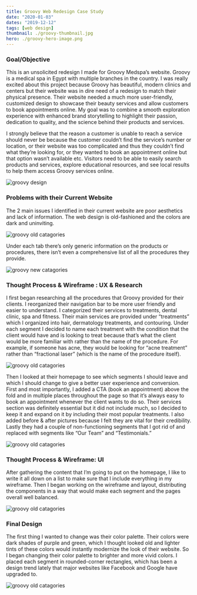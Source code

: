 ```yaml
---
title: Groovy Web Redesign Case Study
date: "2020-01-03"
dates: "2019-12-12"
tags: [web design]
thumbnail: ./groovy-thumbnail.jpg
hero: ./groovy-hero-image.png
---
```


### Goal/Objective

This is an unsolicited redesign I made for Groovy Medspa’s website. Groovy is a medical spa in Egypt with multiple branches in the country. I was really excited about this project because Groovy has beautiful, modern clinics and centers but their website was in dire need of a redesign to match their physical presence. Their website needed a much more user-friendly, customized design to showcase their beauty services and allow customers to book appointments online. My goal was to combine a smooth exploration experience with enhanced brand storytelling to highlight their passion, dedication to quality, and the science behind their products and services.

I strongly believe that the reason a customer is unable to reach a service should never be because the customer couldn’t find the service’s number or location, or their website was too complicated and thus they couldn’t find what they’re looking for, or they wanted to book an appointment online but that option wasn’t available etc. Visitors need to be able to easily search products and services, explore educational resources, and see local results to help them access Groovy services online.

<div class="kg-card kg-image-card kg-width-full">

![groovy design](./groovy-current2.jpg)

</div>

### Problems with their Current Website

The 2 main issues I identified in their current website are poor aesthetics and lack of information. The web design is old-fashioned and the colors are dark and uninviting.

<div class="kg-card kg-image-card kg-width-full">

![groovy old catagories](./groovy-old-cata.png)

</div>

Under each tab there’s only generic information on the products or procedures, there isn’t even a comprehensive list of all the procedures they provide.

<div class="kg-card kg-image-card kg-width-full">

![groovy new catagories](./groovy-new-cata.png)

</div>

### Thought Process & Wireframe : UX & Research

I first began researching all the procedures that Groovy provided for their clients. I reorganized their navigation bar to be more user friendly and easier to understand. I categorized their services to treatments, dental clinic, spa and fitness. Their main services are provided under “treatments” which I organized into hair, dermatology treatments, and contouring. Under each segment I decided to name each treatment with the condition that the client would have and is looking to treat because that’s what the client would be more familiar with rather than the name of the procedure. For example, if someone has acne, they would be looking for “acne treatment” rather than “fractional laser” (which is the name of the procedure itself).

<div class="kg-card kg-image-card kg-width-full">

![groovy old catagories](./groovy-wireframe2.jpg)

</div>

Then I looked at their homepage to see which segments I should leave and which I should change to give a better user experience and conversion. First and most importantly, I added a CTA (book an appointment) above the fold and in multiple places throughout the page so that it’s always easy to book an appointment whenever the client wants to do so. Their services section was definitely essential but it did not include much, so I decided to keep it and expand on it by including their most popular treatments. I also added before & after pictures because I felt they are vital for their credibility. Lastly they had a couple of non-functioning segments that I got rid of and replaced with segments like “Our Team” and “Testimonials.”

<div class="kg-card kg-image-card kg-width-full">

![groovy old catagories](./groovy-design1.jpg)

</div>

### Thought Process & Wireframe: UI

After gathering the content that I’m going to put on the homepage, I like to write it all down on a list to make sure that I include everything in my wireframe. Then I began working on the wireframe and layout, distributing the components in a way that would make each segment and the pages overall well balanced.

<div class="kg-card kg-image-card kg-width-full">

![groovy old catagories](./groovy-before-after1.jpg)

</div>

### Final Design

The first thing I wanted to change was their color palette. Their colors were dark shades of purple and green, which I thought looked old and lighter tints of these colors would instantly modernize the look of their website. So I began changing their color palette to brighter and more vivid colors. I placed each segment in rounded-corner rectangles, which has been a design trend lately that major websites like Facebook and Google have upgraded to.

<div class="kg-card kg-image-card kg-width-full">

![groovy old catagories](./groovy-colors6.jpg)

</div>

